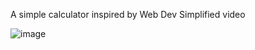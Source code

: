 A simple calculator inspired by Web Dev Simplified video

![image](https://user-images.githubusercontent.com/87999151/189495690-fe1cc00c-8fc3-464c-82ec-646045d54eb8.png)
